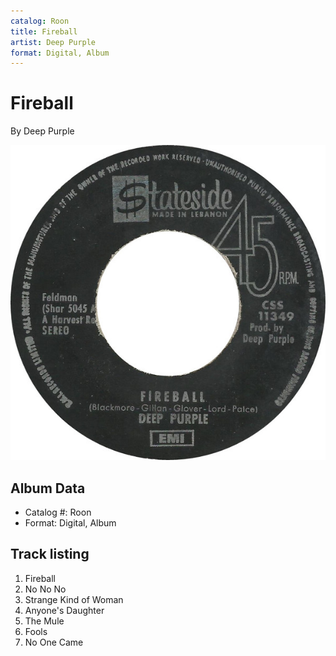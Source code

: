 ```yaml
---
catalog: Roon
title: Fireball
artist: Deep Purple
format: Digital, Album
---
```


# Fireball

By Deep Purple

![](../../assets/albumcovers/Deep_Purple-Fireball.png)

## Album Data

- Catalog #: Roon
- Format: Digital, Album


## Track listing


1. Fireball
2. No No No
3. Strange Kind of Woman
4. Anyone's Daughter
5. The Mule
6. Fools
7. No One Came

